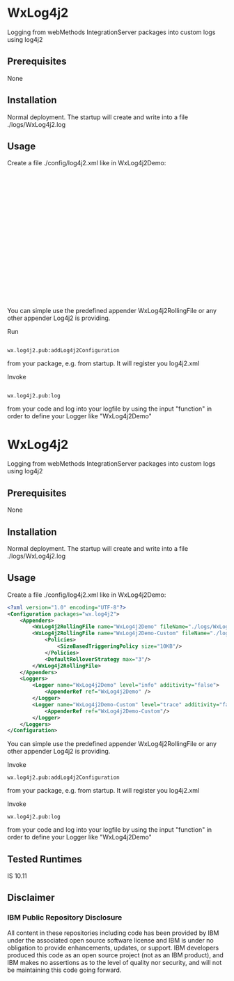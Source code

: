 <h1>WxLog4j2</h1>

Logging from webMethods IntegrationServer packages into custom logs using log4j2

<h2>Prerequisites</h2>

None

<h2>Installation</h2>

Normal deployment. The startup will create and write into a file ./logs/WxLog4j2.log

<h2>Usage</h2>

Create a file ./config/log4j2.xml like in WxLog4j2Demo:

<pre><code>
<?xml version="1.0" encoding="UTF-8"?>
<Configuration packages="wx.log4j2">
	<Appenders>
		<WxLog4j2RollingFile name="WxLog4j2Demo" fileName="./logs/WxLog4j2Demo.log" />
		<WxLog4j2RollingFile name="WxLog4j2Demo-Custom" fileName="./logs/WxLog4j2Demo-Custom.log">
			<Policies>
				<SizeBasedTriggeringPolicy size="10KB"/>
			</Policies>
			<DefaultRolloverStrategy max="3"/>
		</WxLog4j2RollingFile>
	</Appenders>
	<Loggers>
		<Logger name="WxLog4j2Demo" level="info" additivity="false">
			<AppenderRef ref="WxLog4j2Demo" />
		</Logger>
		<Logger name="WxLog4j2Demo-Custom" level="trace" additivity="false">
			<AppenderRef ref="WxLog4j2Demo-Custom"/>
		</Logger>
	</Loggers>
</Configuration>
</code></pre>

You can simple use the predefined appender WxLog4j2RollingFile or any other appender Log4j2 is providing.

Run
<pre><code>
wx.log4j2.pub:addLog4j2Configuration
</code></pre>
from your package, e.g. from startup. It will register you log4j2.xml

Invoke
<pre><code>
wx.log4j2.pub:log
</code></pre>
from your code and log into your logfile by using the input "function" in order to define your Logger like "WxLog4j2Demo"
<h1>WxLog4j2</h1>

Logging from webMethods IntegrationServer packages into custom logs using log4j2

<h2>Prerequisites</h2>

None

<h2>Installation</h2>

Normal deployment. The startup will create and write into a file ./logs/WxLog4j2.log

<h2>Usage</h2>

Create a file ./config/log4j2.xml like in WxLog4j2Demo:

```xml
<?xml version="1.0" encoding="UTF-8"?>
<Configuration packages="wx.log4j2">
	<Appenders>
		<WxLog4j2RollingFile name="WxLog4j2Demo" fileName="./logs/WxLog4j2Demo.log" />
		<WxLog4j2RollingFile name="WxLog4j2Demo-Custom" fileName="./logs/WxLog4j2Demo-Custom.log">
			<Policies>
				<SizeBasedTriggeringPolicy size="10KB"/>
			</Policies>
			<DefaultRolloverStrategy max="3"/>
		</WxLog4j2RollingFile>
	</Appenders>
	<Loggers>
		<Logger name="WxLog4j2Demo" level="info" additivity="false">
			<AppenderRef ref="WxLog4j2Demo" />
		</Logger>
		<Logger name="WxLog4j2Demo-Custom" level="trace" additivity="false">
			<AppenderRef ref="WxLog4j2Demo-Custom"/>
		</Logger>
	</Loggers>
</Configuration>
```

You can simple use the predefined appender WxLog4j2RollingFile or any other appender Log4j2 is providing.

Invoke
<pre><code>wx.log4j2.pub:addLog4j2Configuration</code></pre>
from your package, e.g. from startup. It will register you log4j2.xml

Invoke
<pre><code>wx.log4j2.pub:log</code></pre>

from your code and log into your logfile by using the input "function" in order to define your Logger like "WxLog4j2Demo"

<h2>Tested Runtimes</h2>

IS 10.11

<h2>Disclaimer</h2>
<h3>IBM Public Repository Disclosure</h3>
All content in these repositories including code has been provided by IBM under the associated open source software license and IBM is under no obligation to provide enhancements, updates, or support. IBM developers produced this code as an open source project (not as an IBM product), and IBM makes no assertions as to the level of quality nor security, and will not be maintaining this code going forward.
